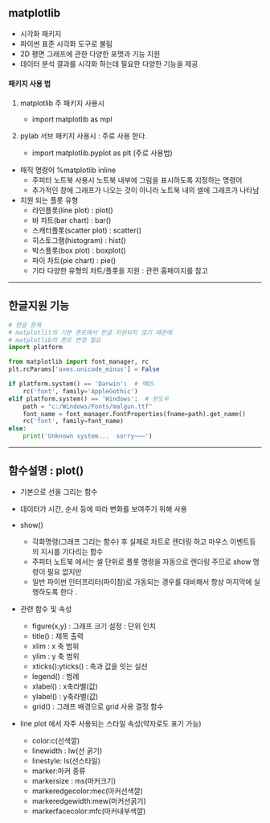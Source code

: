## matplotlib


- 시각화 패키지
- 파이썬 표준 시각화 도구로 불림
- 2D 평면 그래프에 관한 다양한 포맷과 기능 지원
- 데이터 분석 결과를 시각화 하는데 필요한 다양한 기능을 제공

#### 패키지 사용 법
1. matplotlib 주 패키지 사용시 

    - import matplotlib as mpl

2. pylab 서브 패키지 사용시 : 주로 사용 한다.

    - import matplotlib.pyplot as plt (주로 사용법)

- 매직 명령어 %matplotlib inline 
    - 주피터 노트북 사용시 노트북 내부에 그림을 표시하도록 지정하는 명령어
    - 추가적인 창에 그래프가 나오는 것이 아니라 노트북 내의 셀에 그래프가 나타남
- 지원 되는 플롯 유형
    - 라인플롯(line plot) : plot()
    - 바 차트(bar chart) : bar()
    - 스캐터플롯(scatter plot) : scatter() 
    - 히스토그램(histogram) : hist()
    - 박스플롯(box plot) : boxplot()
    - 파이 차트(pie chart) : pie()
    - 기타 다양한 유형의 차트/플롯을 지원 : 관련 홈페이지를 참고

---



## 한글지원 기능

```python
# 한글 문제
# matplotlit의 기본 폰트에서 한글 지원되지 않기 때문에
# matplotlib의 폰트 변경 필요
import platform

from matplotlib import font_manager, rc
plt.rcParams['axes.unicode_minus'] = False

if platform.system() == 'Darwin':  # 맥OS 
    rc('font', family='AppleGothic')
elif platform.system() == 'Windows':  # 윈도우
    path = "c:/Windows/Fonts/malgun.ttf"
    font_name = font_manager.FontProperties(fname=path).get_name()
    rc('font', family=font_name)
else:
    print('Unknown system...  sorry~~~')

```

---



## 함수설명 : plot()

- 기본으로 선을 그리는 함수
- 데이터가 시간, 순서 등에 따라 변화를 보여주기 위해 사용


   
- show()
    - 각화명령(그래프 그리는 함수) 후 실제로 차트로 렌더링 하고 마우스 이벤트등의 지시를 기다리는 함수
    - 주피터 노트북 에서는 셀 단위로 플롯 명령을 자동으로 렌더링  주므로 show 명령이 필요 없지만
    - 일반 파이썬 인터프리터(파이참)로 가동되는 경우를 대비해서 항상 마지막에 실행하도록 한다
    .


- 관련 함수 및 속성    
    - figure(x,y) : 그래프 크기 설정 : 단위 인치
    - title() : 제목 출력
    - xlim : x 축 범위
    - ylim : y 축 범위
    - xticks():yticks() : 축과 값을 잇는 실선    
    - legend() : 범례
    - xlabel() : x축라벨(값)
    - ylabel() : y축라벨(값)
    - grid() : 그래프 배경으로 grid 사용 결정 함수
    
- line plot 에서 자주 사용되는 스타일 속성(약자로도 표기 가능)
   *  color:c(선색깔)
   *  linewidth : lw(선 굵기)
   *  linestyle: ls(선스타일)
   *  marker:마커 종류
   *  markersize : ms(마커크기)
   *  markeredgecolor:mec(마커선색깔)
   *  markeredgewidth:mew(마커선굵기)
   *  markerfacecolor:mfc(마커내부색깔)